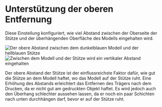 Unterstützung der oberen Entfernung
====
Diese Einstellung konfiguriert, wie viel Abstand zwischen der Oberseite der Stütze und der überhängenden Oberfläche des Modells eingehalten wird.

![Der obere Abstand zwischen dem dunkelblauen Modell und der hellblauen Stütze](../images/support_top_bottom_distance.svg)
![Zwischen dem Modell und der Stütze wird ein vertikaler Abstand eingehalten](../images/support_z_distance.png)

Der obere Abstand der Stütze ist der einflussreichste Faktor dafür, wie gut die Stütze an dem Modell haftet, wo das Modell auf der Stütze ruht. Eine Erhöhung des Abstands erleichtert das Entfernen des Trägers nach dem Drucken, da er nicht gut am gedruckten Objekt haftet. Es wird jedoch auch den Überhang schlechter aussehen lassen, da er noch ein paar Schichten nach unten durchhängen darf, bevor er auf der Stütze ruht.